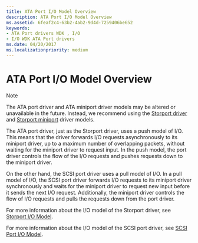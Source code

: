 ```yaml
---
title: ATA Port I/O Model Overview
description: ATA Port I/O Model Overview
ms.assetid: 6feaf2c4-63b2-4ab2-9d4d-7259406be652
keywords:
- ATA Port drivers WDK , I/O
- I/O WDK ATA Port drivers
ms.date: 04/20/2017
ms.localizationpriority: medium
---
```


# ATA Port I/O Model Overview

> [!NOTE]
> The ATA port driver and ATA miniport driver models may be altered or unavailable in the future. Instead, we recommend using the [Storport driver](https://docs.microsoft.com/windows-hardware/drivers/storage/storport-driver) and [Storport miniport](https://docs.microsoft.com/windows-hardware/drivers/storage/storport-miniport-drivers) driver models.

The ATA port driver, just as the Storport driver, uses a push model of I/O. This means that the driver forwards I/O requests asynchronously to its miniport driver, up to a maximum number of overlapping packets, without waiting for the miniport driver to request input. In the push model, the port driver controls the flow of the I/O requests and pushes requests down to the miniport driver.

On the other hand, the SCSI port driver uses a pull model of I/O. In a pull model of I/O, the SCSI port driver forwards I/O requests to its miniport driver synchronously and waits for the miniport driver to request new input before it sends the next I/O request. Additionally, the miniport driver controls the flow of I/O requests and pulls the requests down from the port driver.

For more information about the I/O model of the Storport driver, see [Storport I/O Model](storport-i-o-model.md).

For more information about the I/O model of the SCSI port driver, see [SCSI Port I/O Model](scsi-port-i-o-model.md).

